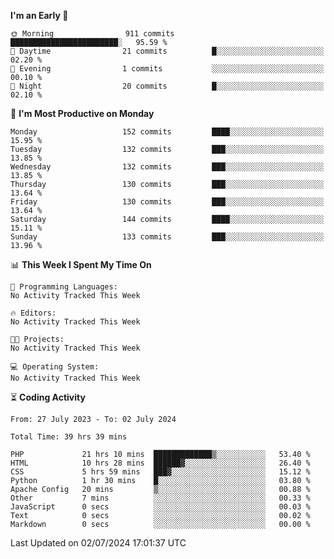 
<!--START_SECTION:week-->
**I'm an Early 🐤** 

```text
🌞 Morning                911 commits         ████████████████████████░   95.59 % 
🌆 Daytime                21 commits          █░░░░░░░░░░░░░░░░░░░░░░░░   02.20 % 
🌃 Evening                1 commits           ░░░░░░░░░░░░░░░░░░░░░░░░░   00.10 % 
🌙 Night                  20 commits          █░░░░░░░░░░░░░░░░░░░░░░░░   02.10 % 
```
📅 **I'm Most Productive on Monday** 

```text
Monday                   152 commits         ████░░░░░░░░░░░░░░░░░░░░░   15.95 % 
Tuesday                  132 commits         ███░░░░░░░░░░░░░░░░░░░░░░   13.85 % 
Wednesday                132 commits         ███░░░░░░░░░░░░░░░░░░░░░░   13.85 % 
Thursday                 130 commits         ███░░░░░░░░░░░░░░░░░░░░░░   13.64 % 
Friday                   130 commits         ███░░░░░░░░░░░░░░░░░░░░░░   13.64 % 
Saturday                 144 commits         ████░░░░░░░░░░░░░░░░░░░░░   15.11 % 
Sunday                   133 commits         ███░░░░░░░░░░░░░░░░░░░░░░   13.96 % 
```


📊 **This Week I Spent My Time On** 

```text
💬 Programming Languages: 
No Activity Tracked This Week

🔥 Editors: 
No Activity Tracked This Week

🐱‍💻 Projects: 
No Activity Tracked This Week

💻 Operating System: 
No Activity Tracked This Week
```


<!--END_SECTION:week-->

⏳ **Coding Activity**

<!--START_SECTION:alltime-->

```text
From: 27 July 2023 - To: 02 July 2024

Total Time: 39 hrs 39 mins

PHP             21 hrs 10 mins  █████████████▒░░░░░░░░░░░   53.40 %
HTML            10 hrs 28 mins  ██████▓░░░░░░░░░░░░░░░░░░   26.40 %
CSS             5 hrs 59 mins   ███▓░░░░░░░░░░░░░░░░░░░░░   15.12 %
Python          1 hr 30 mins    █░░░░░░░░░░░░░░░░░░░░░░░░   03.80 %
Apache Config   20 mins         ▒░░░░░░░░░░░░░░░░░░░░░░░░   00.88 %
Other           7 mins          ░░░░░░░░░░░░░░░░░░░░░░░░░   00.33 %
JavaScript      0 secs          ░░░░░░░░░░░░░░░░░░░░░░░░░   00.03 %
Text            0 secs          ░░░░░░░░░░░░░░░░░░░░░░░░░   00.02 %
Markdown        0 secs          ░░░░░░░░░░░░░░░░░░░░░░░░░   00.00 %
```

<!--END_SECTION:alltime-->
<!--START_SECTION:date-->

 Last Updated on 02/07/2024 17:01:37 UTC
<!--END_SECTION:date-->
